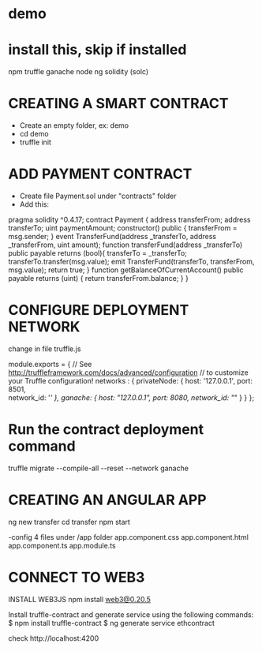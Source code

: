 # demo

# install this, skip if installed
npm
truffle
ganache
node
ng
solidity (solc)

# CREATING A SMART CONTRACT

- Create an empty folder, ex: demo
- cd demo
- truffle init

# ADD PAYMENT CONTRACT

- Create file Payment.sol under "contracts" folder 
- Add this:

pragma solidity ^0.4.17;
contract Payment {
address transferFrom;
address transferTo;
uint paymentAmount;
constructor() public {
transferFrom = msg.sender;
}
event TransferFund(address _transferTo, address _transferFrom, uint amount);
function transferFund(address _transferTo) public payable returns (bool){
transferTo = _transferTo;
transferTo.transfer(msg.value);
emit TransferFund(transferTo, transferFrom, msg.value);
return true;
}
function getBalanceOfCurrentAccount() public payable returns (uint) {
return transferFrom.balance;
}
}



# CONFIGURE DEPLOYMENT NETWORK
change in file truffle.js

module.exports = {
  // See <http://truffleframework.com/docs/advanced/configuration>
  // to customize your Truffle configuration!
  networks : {
	privateNode: {
      host: '127.0.0.1',
      port: 8501,               
      network_id: '*'
    },
    ganache: {
      host: "127.0.0.1",
      port: 8080,
      network_id: "*"
    }
	}
};


# Run the contract deployment command
truffle migrate --compile-all --reset --network ganache


# CREATING AN ANGULAR APP
ng new transfer
cd transfer
npm start

-config 4 files under /app folder
app.component.css
app.component.html
app.component.ts
app.module.ts

# CONNECT TO WEB3

INSTALL WEB3JS
npm install web3@0.20.5

Install truffle-contract and generate service using the following commands:
$ npm install truffle-contract
$ ng generate service ethcontract


check http://localhost:4200



